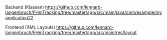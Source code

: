 Backend (Klassen)
https://github.com/lennard-langenbruch/FHmTracking/tree/master/app/src/main/java/com/example/myapplication22

Frontend (XML Layouts)
https://github.com/lennard-langenbruch/FHmTracking/tree/master/app/src/main/res/layout
